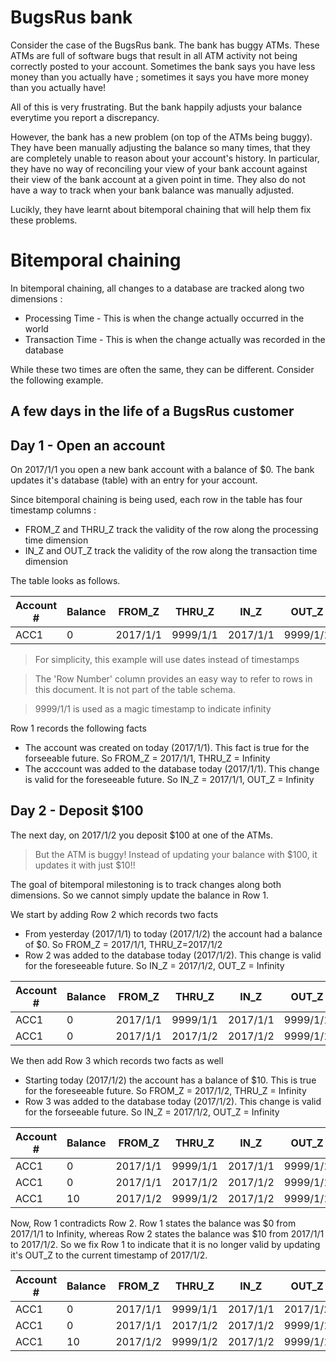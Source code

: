 # BugsRus bank

Consider the case of the BugsRus bank. The bank has buggy ATMs. These ATMs are full of software bugs 
that result in all ATM activity not being correctly posted to your account. Sometimes the bank says you have
less money than you actually have ; sometimes it says you have more money than you actually have!

All of this is very frustrating. But the bank happily adjusts your balance everytime you report a discrepancy. 

However, the bank has a new problem (on top of the ATMs being buggy). They have been manually adjusting 
the balance so many times, that they are completely unable to reason about your account's history. In particular, they have no way of reconciling your view of your bank account against their view of the bank 
account at a given point in time. They also do not have a way to track when your bank balance was manually adjusted.

Lucikly, they have learnt about bitemporal chaining that will help them fix these problems. 

# Bitemporal chaining

In bitemporal chaining, all changes to a database are tracked along two dimensions :
* Processing Time - This is when the change actually occurred in the world 
* Transaction Time - This is when the change actually was recorded in the database

While these two times are often the same, they can be different. Consider the following example.

## A few days in the life of a BugsRus customer

## Day 1 - Open an account 

On 2017/1/1 you open a new bank account with a balance of $0. The bank updates it's database (table) with an entry for your account.

Since bitemporal chaining is being used, each row in the table has four timestamp columns :
* FROM_Z and THRU_Z track the validity of the row along the processing time dimension
* IN_Z and OUT_Z track the validity of the row along the transaction time dimension


The table looks as follows. 

| Account # | Balance | FROM_Z | THRU_Z |  IN_Z |  OUT_Z |  Row Number |
| --- | --- | --- | --- | --- | --- | --- |
| ACC1      | 0       | 2017/1/1 | 9999/1/1 | 2017/1/1 | 9999/1/1 | 1 |

> For simplicity, this example will use dates instead of timestamps

> The 'Row Number' column provides an easy way to refer to rows in this document. It is not part of the table schema.

> 9999/1/1 is used as a magic timestamp to indicate infinity

Row 1 records the following facts 
* The account was created on today (2017/1/1). This fact is true for the forseeable future. So FROM_Z = 2017/1/1, THRU_Z = Infinity
* The acccount was added to the database today (2017/1/1). This change is valid for the foreseeable future. So IN_Z = 2017/1/1, OUT_Z = Infinity

## Day 2 - Deposit $100

The next day, on 2017/1/2 you deposit $100 at one of the ATMs.

> But the ATM is buggy! Instead of updating your balance with $100, it updates it with just $10!!

The goal of bitemporal milestoning is to track changes along both dimensions. So we cannot simply update the balance in Row 1. 

We start by adding Row 2 which records two facts  
* From yesterday (2017/1/1) to today (2017/1/2) the account had a balance of $0. So FROM_Z = 2017/1/1, THRU_Z=2017/1/2
* Row 2 was added to the database today (2017/1/2). This change is valid for the foreseeable future. So IN_Z = 2017/1/2, OUT_Z = Infinity

| Account # | Balance | FROM_Z | THRU_Z |  IN_Z |  OUT_Z |  Row Number |
| --- | --- | --- | --- | --- | --- | --- |
| ACC1      | 0       | 2017/1/1 | 9999/1/1 | 2017/1/1 | 9999/1/1 | 1 |
| ACC1      | 0       | 2017/1/1 | 2017/1/2 | 2017/1/2 | 9999/1/1 | 2 |

We then add Row 3 which records two facts as well
* Starting today (2017/1/2) the account has a balance of $10. This is true for the foreseeable future. So FROM_Z = 2017/1/2, THRU_Z = Infinity
* Row 3 was added to the database today (2017/1/2). This change is valid for the forseeable future. So IN_Z = 2017/1/2, OUT_Z = Infinity

| Account # | Balance | FROM_Z | THRU_Z |  IN_Z |  OUT_Z |  Row Number |
| --- | --- | --- | --- | --- | --- | --- |
| ACC1      | 0       | 2017/1/1 | 9999/1/1 | 2017/1/1 | 9999/1/1 | 1 |
| ACC1      | 0       | 2017/1/1 | 2017/1/2 | 2017/1/2 | 9999/1/1 | 2 |
| ACC1      | 10      | 2017/1/2 | 9999/1/2 | 2017/1/2 | 9999/1/1 | 3 |

Now, Row 1 contradicts Row 2. Row 1 states the balance was $0 from 2017/1/1 to Infinity, whereas Row 2 states the balance was $10 from 2017/1/1 to 2017/1/2. So we fix Row 1 to indicate that it is no longer valid by updating it's OUT_Z to the current timestamp of 2017/1/2.

| Account # | Balance | FROM_Z | THRU_Z |  IN_Z |  OUT_Z |  Row Number |
| --- | --- | --- | --- | --- | --- | --- |
| ACC1      | 0       | 2017/1/1 | 9999/1/1 | 2017/1/1 | 2017/1/2 | 1 |
| ACC1      | 0       | 2017/1/1 | 2017/1/2 | 2017/1/2 | 9999/1/1 | 2 |
| ACC1      | 10      | 2017/1/2 | 9999/1/2 | 2017/1/2 | 9999/1/1 | 3 |







